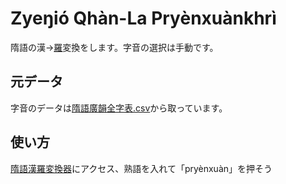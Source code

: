 # Zyeŋió Qhàn-La Pryènxuànkhrì
隋語の漢→[羅](https://github.com/Magnezone462/Zyegnio/blob/master/隋語拼音方案.pdf)変換をします。字音の選択は手動です。

## 元データ
字音のデータは[隋語廣韻全字表.csv](https://github.com/Magnezone462/Zyegnio/blob/master/隋語廣韻全字表.csv)から取っています。

## 使い方

[隋語漢羅変換器](https://magnezone462.github.io/Zyegnio-Qhan-La-Pryenxuankhri/index.html)にアクセス、熟語を入れて「pryènxuàn」を押そう

